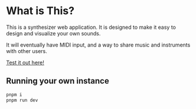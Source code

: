 # What is This?

This is a synthesizer web application. It is designed to make it easy to design and visualize your own sounds.

It will eventually have MIDI input, and a way to share music and instruments with other users.

[Test it out here!](https://fmsite.netlify.app/)

## Running your own instance

```bash
pnpm i
pnpm run dev
```
